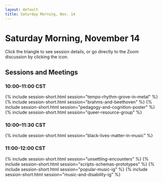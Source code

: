 ```yaml
---
layout: default
title: Saturday Morning, Nov. 14
---
```


# Saturday Morning, November 14

Click the triangle to see session details, or go directly to the Zoom discussion by clicking the <i class="fas fa-video"></i> icon.

## Sessions and Meetings

### 10:00–11:00 CST
{% include session-short.html session="tempo-rhythm-grove-in-metal" %}
{% include session-short.html session="brahms-and-beethoven" %}
{% include session-short.html session="pedagogy-and-cognition-poster" %}
{% include session-short.html session="queer-resource-group" %}

### 10:00–11:30 CST
{% include session-short.html session="black-lives-matter-in-music" %}



### 11:00-12:00 CST
{% include session-short.html session="unsettling-encounters" %}
{% include session-short.html session="scripts-schemas-prototypes" %}
{% include session-short.html session="popular-music-ig" %}
{% include session-short.html session="music-and-disability-ig" %}



